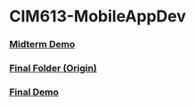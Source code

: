 # CIM613-MobileAppDev
### [Midterm Demo](https://youtu.be/CgZS6FfrELw)
### [Final Folder (Origin)](https://github.com/kikijinqili/CIM613-Final-MovieClub)
### [Final Demo](https://youtu.be/YSGVl_IfOg4)
